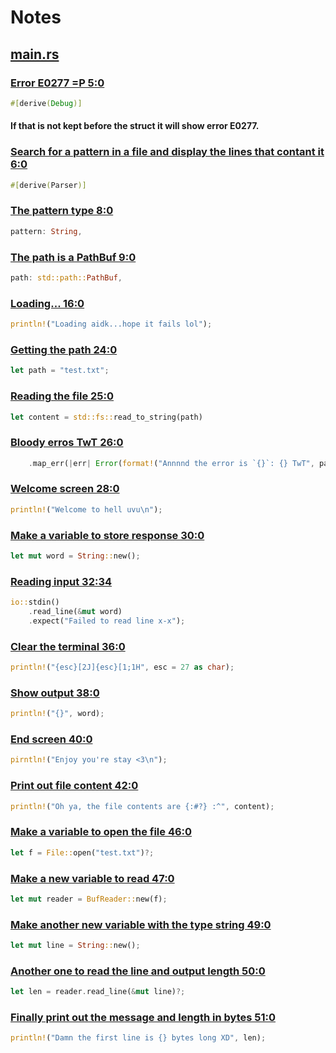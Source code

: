 # Notes

## [main.rs](src/main.rs)

### [Error E0277 =P 5:0](src/main.rs#L5)
```rust
#[derive(Debug)]
```
#### If that is not kept before the struct it will show error E0277.

### [Search for a pattern in a file and display the lines that contant it 6:0](src/main.rs#6)
```rust
#[derive(Parser)]
```

### [The pattern type 8:0](src/main.rs#8)
```rust
pattern: String,
```

### [The path is a PathBuf 9:0](src/main.rs#L9)
```rust
path: std::path::PathBuf,
```

### [Loading... 16:0](src/main.rs#L16)
```rust
println!("Loading aidk...hope it fails lol");
```

### [Getting the path 24:0](src/main.rs#L24)
```rust
let path = "test.txt";
```

### [Reading the file 25:0](src/main.rs#L25)
```rust
let content = std::fs::read_to_string(path)
```

### [Bloody erros TwT 26:0](src/main.rs#L26)
```rust
    .map_err(|err| Error(format!("Annnnd the error is `{}`: {} TwT", path, err)))?;
```

### [Welcome screen 28:0](src/main.rs#L28)
```rust
println!("Welcome to hell uvu\n");
```

### [Make a variable to store response 30:0](src/main.rs#L30)
```rust
let mut word = String::new();
```

### [Reading input 32:34](src/main.rs#L32#L34)
```rust
io::stdin()
    .read_line(&mut word)
    .expect("Failed to read line x-x");
```

### [Clear the terminal 36:0](src/main.rs#L36)
```rust
println!("{esc}[2J]{esc}[1;1H", esc = 27 as char);
```

### [Show output 38:0](src/main.rs#L38)
```rust
println!("{}", word);
```

### [End screen 40:0](src/main.rs#L40)
```rust
pirntln!("Enjoy you're stay <3\n");
```

### [Print out file content 42:0](src/main.rs#L42)
```rust
println!("Oh ya, the file contents are {:#?} :^", content);
```

### [Make a variable to open the file 46:0](src/main.rs#L46)
```rust
let f = File::open("test.txt")?;
```

### [Make a new variable to read 47:0](src/main.rs#L47)
```rust
let mut reader = BufReader::new(f);
```

### [Make another new variable with the type string 49:0](src/main.rs#L49)
```rust
let mut line = String::new();
```

### [Another one to read the line and output length 50:0](src/main.rs#L50)
```rust
let len = reader.read_line(&mut line)?;
```

### [Finally print out the message and length in bytes 51:0](src/main.rs#L51)
```rust
println!("Damn the first line is {} bytes long XD", len);
```
